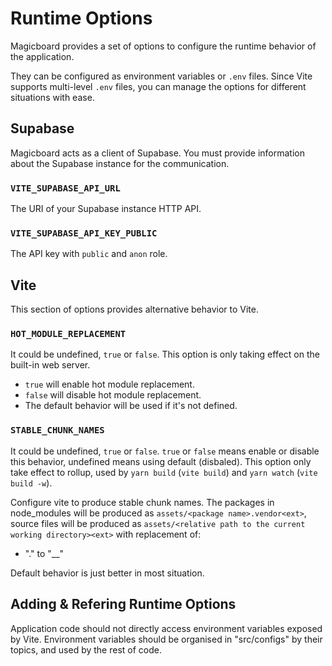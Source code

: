 # Runtime Options
Magicboard provides a set of options to configure the runtime behavior of the application.

They can be configured as environment variables or `.env` files. Since Vite supports multi-level `.env` files, you can manage the options for different situations with ease.

## Supabase
Magicboard acts as a client of Supabase. You must provide information about the Supabase instance for the communication.

### `VITE_SUPABASE_API_URL`
The URI of your Supabase instance HTTP API.

### `VITE_SUPABASE_API_KEY_PUBLIC`
The API key with `public` and `anon` role.

## Vite
This section of options provides alternative behavior to Vite.

### `HOT_MODULE_REPLACEMENT`
It could be undefined, `true` or `false`. This option is only taking effect on the built-in web server.

- `true` will enable hot module replacement.
- `false` will disable hot module replacement.
- The default behavior will be used if it's not defined.

### `STABLE_CHUNK_NAMES`
It could be undefined, `true` or `false`. `true` or `false` means enable or disable this behavior, undefined means using default (disbaled). This option only take effect to rollup, used by `yarn build` (`vite build`) and `yarn watch` (`vite build -w`).

Configure vite to produce stable chunk names. The packages in node_modules will be produced as `assets/<package name>.vendor<ext>`, source files will be produced as `assets/<relative path to the current working directory><ext>` with replacement of:

- "." to "__"

Default behavior is just better in most situation.

## Adding & Refering Runtime Options

Application code should not directly access environment variables exposed by Vite. Environment variables should be organised in "src/configs" by their topics, and used by the rest of code.
